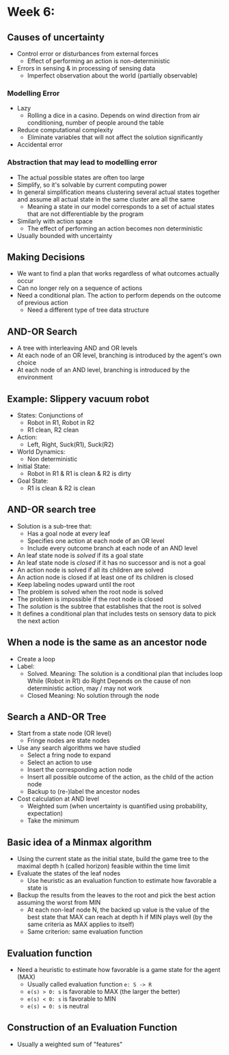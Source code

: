 # Week 6: 

## Causes of uncertainty
- Control error or disturbances from external forces
    - Effect of performing an action is non-deterministic
- Errors in sensing & in processing of sensing data
    - Imperfect observation about the world (partially observable)

### Modelling Error
- Lazy
    - Rolling a dice in a casino. Depends on wind direction from air conditioning, number of people around the table
- Reduce computational complexity
    - Eliminate variables that will not affect the solution significantly
- Accidental error

### Abstraction that may lead to modelling error
- The actual possible states are often too large
- Simplify, so it's solvable by current computing power
- In general simplification means clustering several actual states together and assume all actual state in the same cluster are all the same
    - Meaning a state in our model corresponds to a set of actual states that are not differentiable by the program
- Similarly with action space
    - The effect of performing an action becomes non deterministic
- Usually bounded with uncertainty

## Making Decisions
- We want to find a plan that works regardless of what outcomes actually occur
- Can no longer rely on a sequence of actions
- Need a conditional plan. The action to perform depends on the outcome of previous action
    - Need a different type of tree data structure

## AND-OR Search
- A tree with interleaving AND and OR levels
- At each node of an OR level, branching is introduced by the agent's own choice
- At each node of an AND level, branching is introduced by the environment

## Example: Slippery vacuum robot
- States: Conjunctions of
    - Robot in R1, Robot in R2
    - R1 clean, R2 clean
- Action:
    - Left, Right, Suck(R1), Suck(R2)
- World Dynamics:
    - Non deterministic
- Initial State:
    - Robot in R1 & R1 is clean & R2 is dirty
- Goal State:
    - R1 is clean & R2 is clean

## AND-OR search tree
- Solution is a sub-tree that:
    - Has a goal node at every leaf
    - Specifies one action at each node of an OR level
    - Include every outcome branch at each node of an AND level
- An leaf state node is _solved_ if its a goal state 
- An leaf state node is _closed_ if it has no successor and is not a goal
- An action node is solved if all its children are solved
- An action node is closed if at least one of its children is closed
- Keep labeling nodes upward until the root
- The problem is solved when the root node is solved
- The problem is impossible if the root node is closed
- The _solution_ is the subtree that establishes that the root is solved
- It defines a conditional plan that includes tests on sensory data to pick the next action

## When a node is the same as an ancestor node
- Create a loop
- Label:
    - Solved.
        Meaning: The solution is a conditional plan that includes loop
        While (Robot in R1) do Right
        Depends on the cause of non deterministic action, may / may not work
    - Closed
        Meaning: No solution through the node

## Search a AND-OR Tree
- Start from a state node (OR level)
    - Fringe nodes are state nodes
- Use any search algorithms we have studied
    - Select a fring node to expand
    - Select an action to use
    - Insert the corresponding action node
    - Insert all possible outcome of the action, as the child of the action node
    - Backup to (re-)label the ancestor nodes
- Cost calculation at AND level
    - Weighted sum (when uncertainty is quantified using probability, expectation)
    - Take the minimum

## Basic idea of a Minmax algorithm
- Using the current state as the initial state, build the game tree to the maximal depth h (called horizon) feasible within the time limit
- Evaluate the states of the leaf nodes
    - Use heuristic as an evaluation function to estimate how favorable a state is
- Backup the results from the leaves to the root and pick the best action assuming the worst from MIN
    - At each non-leaf node N, the backed up value is the value of the best state that MAX can reach at depth h if MIN plays well (by the same criteria as MAX applies to itself)
    - Same criterion: same evaluation function

## Evaluation function
- Need a heuristic to estimate how favorable is a game state for the agent (MAX)
    - Usually called evaluation function `e: S -> R`
    - `e(s) > 0: s` is favorable to MAX (the larger the better)
    - `e(s) < 0: s` is favorable to MIN
    - `e(s) = 0: s` is neutral

## Construction of an Evaluation Function
- Usually a weighted sum of "features"
